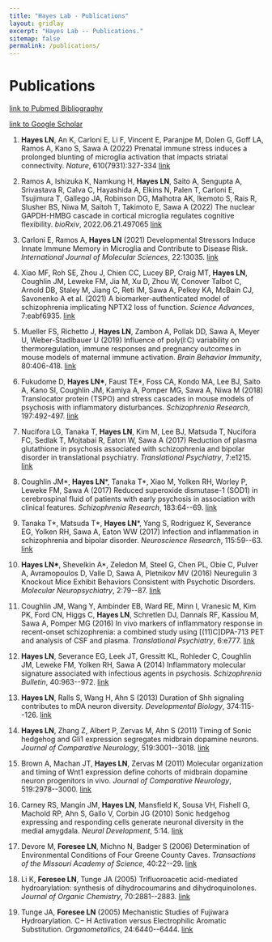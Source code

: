 ```yaml
---
title: "Hayes Lab - Publications"
layout: gridlay
excerpt: "Hayes Lab -- Publications."
sitemap: false
permalink: /publications/
---
```



# Publications

[link to Pubmed Bibliography](https://www.ncbi.nlm.nih.gov/myncbi/lindsay.hayes.1/bibliography/public/)

[link to Google Scholar](https://scholar.google.com/citations?hl=en&view_op=list_works&gmla=AH70aAXHtXP8CmkpG-GLig5B4MzBvK0by1LYxI938UwQ9bMXwoYP-Mm-3H4uKPKaTF3R5UZ-ZP0aKe0LJ0ybcaYHbO5Y&user=xZ4hUFwAAAAJ)

1. **Hayes LN**, An K, Carloni E, Li F, Vincent E, Paranjpe M, Dolen G, Goff LA, Ramos A, Kano S, Sawa A (2022) Prenatal immune stress induces a prolonged blunting of microglia activation that impacts striatal connectivity. *Nature*, 610(7931):327-334 [link](https://www.nature.com/articles/s41586-022-05274-z)

1. Ramos A, Ishizuka K, Namkung H, **Hayes LN**, Saito A, Sengupta A, Srivastava R, Calva C, Hayashida A, Elkins N, Palen T, Carloni E, Tsujimura T, Gallego JA, Robinson DG, Malhotra AK, Ikemoto S, Rais R, Slusher BS, Niwa M, Saitoh T, Takimoto E, Sawa A (2022) The nuclear GAPDH-HMBG cascade in cortical microglia regulates cognitive flexibility. *bioRxiv*, 2022.06.21.497065 [link](https://www.biorxiv.org/content/10.1101/2022.06.21.497065v3)

2.  Carloni E, Ramos A, **Hayes LN** (2021) Developmental Stressors Induce Innate Immune Memory in Microglia and Contribute to Disease Risk. *International Journal of Molecular Sciences*, 22:13035. [link](https://www.mdpi.com/1422-0067/22/23/13035)

3.  Xiao MF, Roh SE, Zhou J, Chien CC, Lucey BP, Craig MT, **Hayes LN**, Coughlin JM, Leweke FM, Jia M, Xu D, Zhou W, Conover Talbot C, Arnold DB, Staley M, Jiang C, Reti IM, Sawa A, Pelkey KA, McBain CJ, Savonenko A et al. (2021) A biomarker-authenticated model of schizophrenia implicating NPTX2 loss of function. *Science Advances*, 7:eabf6935. [link](https://www.science.org/doi/10.1126/sciadv.abf6935?url_ver=Z39.88-2003&rfr_id=ori:rid:crossref.org&rfr_dat=cr_pub%20%200pubmed)

4.  Mueller FS, Richetto J, **Hayes LN**, Zambon A, Pollak DD, Sawa A, Meyer U, Weber-Stadlbauer U (2019) Influence of poly(I:C) variability on thermoregulation, immune responses and pregnancy outcomes in mouse models of maternal immune activation. *Brain Behavior Immunity*, 80:406-418. [link](https://www.sciencedirect.com/science/article/pii/S0889159119301217?via%3Dihub)

5.  Fukudome D, **Hayes LN\***, Faust TE\*, Foss CA, Kondo MA, Lee BJ, Saito A, Kano SI, Coughlin JM, Kamiya A, Pomper MG, Sawa A, Niwa M (2018) Translocator protein (TSPO) and stress cascades in mouse models of psychosis with inflammatory disturbances. *Schizophrenia Research*, 197:492-497. [link](https://www.sciencedirect.com/science/article/pii/S0920996418300355?via%3Dihub)

6.  Nucifora LG, Tanaka T, **Hayes LN**, Kim M, Lee BJ, Matsuda T, Nucifora FC, Sedlak T, Mojtabai R, Eaton W, Sawa A (2017) Reduction of plasma glutathione in psychosis associated with schizophrenia and bipolar disorder in translational psychiatry. *Translational Psychiatry*, 7:e1215. [link](https://www.nature.com/articles/tp2017178)

7.  Coughlin JM\*, **Hayes LN**\*, Tanaka T\*, Xiao M, Yolken RH, Worley P, Leweke FM, Sawa A (2017) Reduced superoxide dismutase-1 (SOD1) in cerebrospinal fluid of patients with early psychosis in association with clinical features. *Schizophrenia Research*, 183:64--69. [link](https://www.sciencedirect.com/science/article/pii/S0920996416304923?via%3Dihub)

8.  Tanaka T\*, Matsuda T\*, **Hayes LN**\*, Yang S, Rodriguez K, Severance EG, Yolken RH, Sawa A, Eaton WW (2017) Infection and inflammation in schizophrenia and bipolar disorder. *Neuroscience Research*, 115:59--63. [link](https://www.sciencedirect.com/science/article/pii/S0168010216302462?via%3Dihub)

9.  **Hayes LN\***, Shevelkin A\*, Zeledon M, Steel G, Chen PL, Obie C, Pulver A, Avramopoulos D, Valle D, Sawa A, Pletnikov MV (2016) Neuregulin 3 Knockout Mice Exhibit Behaviors Consistent with Psychotic Disorders. *Molecular Neuropsychiatry*, 2:79--87. [link](https://www.karger.com/Article/FullText/445836)

10. Coughlin JM, Wang Y, Ambinder EB, Ward RE, Minn I, Vranesic M, Kim PK, Ford CN, Higgs C, **Hayes LN**, Schretlen DJ, Dannals RF, Kassiou M, Sawa A, Pomper MG (2016) In vivo markers of inflammatory response in recent-onset schizophrenia: a combined study using [(11)C]DPA-713 PET and analysis of CSF and plasma. *Translational Psychiatry*, 6:e777. [link](https://www.nature.com/articles/tp201640)

11. **Hayes LN**, Severance EG, Leek JT, Gressitt KL, Rohleder C, Coughlin JM, Leweke FM, Yolken RH, Sawa A (2014) Inflammatory molecular signature associated with infectious agents in psychosis. *Schizophrenia Bulletin*, 40:963--972. [link](https://academic.oup.com/schizophreniabulletin/article/40/5/963/2886795)

12. **Hayes LN**, Ralls S, Wang H, Ahn S (2013) Duration of Shh signaling contributes to mDA neuron diversity. *Developmental Biology*, 374:115--126. [link](https://www.sciencedirect.com/science/article/pii/S0012160612006355?via%3Dihub)

13. **Hayes LN**, Zhang Z, Albert P, Zervas M, Ahn S (2011) Timing of Sonic hedgehog and Gli1 expression segregates midbrain dopamine neurons. *Journal of Comparative Neurology*, 519:3001--3018. [link](https://onlinelibrary.wiley.com/doi/10.1002/cne.22711)

14. Brown A, Machan JT, **Hayes LN**, Zervas M (2011) Molecular organization and timing of Wnt1 expression define cohorts of midbrain dopamine neuron progenitors in vivo. *Journal of Comparative Neurology*, 519:2978--3000. [link](https://onlinelibrary.wiley.com/doi/10.1002/cne.22710)

15. Carney RS, Mangin JM, **Hayes LN**, Mansfield K, Sousa VH, Fishell G, Machold RP, Ahn S, Gallo V, Corbin JG (2010) Sonic hedgehog expressing and responding cells generate neuronal diversity in the medial amygdala. *Neural Development*, 5:14. [link](https://neuraldevelopment.biomedcentral.com/articles/10.1186/1749-8104-5-14)

16. Devore M, **Foresee LN**, Michno N, Badger S (2006) Determination of Environmental Conditions of Four Greene County Caves. *Transactions of the Missouri Academy of Science*, 40:22--29. [link](https://www.moacademysci.org/wp-content/uploads/2017/01/Transactions40-2006.pdf)

17. Li K, **Foresee LN**, Tunge JA (2005) Trifluoroacetic acid-mediated hydroarylation: synthesis of dihydrocoumarins and dihydroquinolones. *Journal of Organic Chemistry*, 70:2881--2883. [link](https://pubs.acs.org/doi/10.1021/jo0477650)

18. Tunge JA, **Foresee LN** (2005) Mechanistic Studies of Fujiwara Hydroarylation. C− H Activation versus Electrophilic Aromatic Substitution. *Organometallics*, 24:6440--6444. [link](https://pubs.acs.org/doi/10.1021/om0507225)

